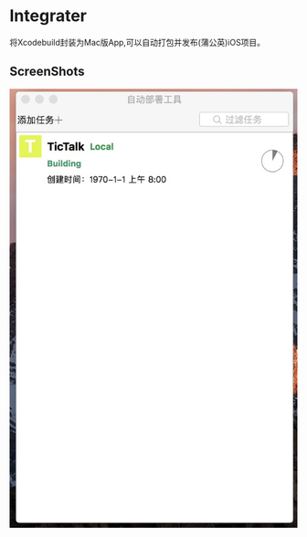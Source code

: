 # Integrater
将Xcodebuild封装为Mac版App,可以自动打包并发布(蒲公英)iOS项目。

## ScreenShots

<p><img alt="" src="https://github.com/ly918/Integrater/blob/master/screenshoot/screenshoot.jpg?raw=true" /></p>
